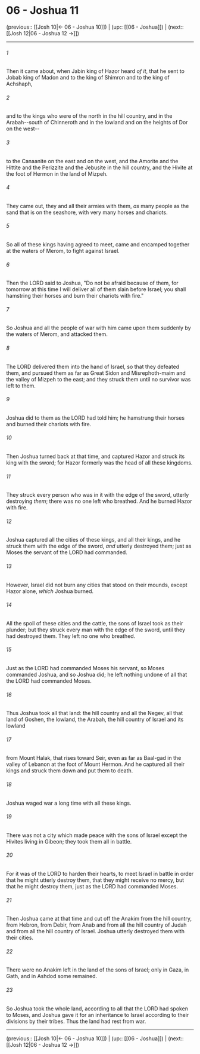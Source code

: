 # 06 - Joshua 11

(previous:: [[Josh 10|← 06 - Joshua 10]]) | (up:: [[06 - Joshua]]) | (next:: [[Josh 12|06 - Joshua 12 →]])

***


###### 1 
Then it came about, when Jabin king of Hazor heard _of it_, that he sent to Jobab king of Madon and to the king of Shimron and to the king of Achshaph, 

###### 2 
and to the kings who were of the north in the hill country, and in the Arabah--south of Chinneroth and in the lowland and on the heights of Dor on the west-- 

###### 3 
to the Canaanite on the east and on the west, and the Amorite and the Hittite and the Perizzite and the Jebusite in the hill country, and the Hivite at the foot of Hermon in the land of Mizpeh. 

###### 4 
They came out, they and all their armies with them, _as_ many people as the sand that is on the seashore, with very many horses and chariots. 

###### 5 
So all of these kings having agreed to meet, came and encamped together at the waters of Merom, to fight against Israel. 

###### 6 
Then the LORD said to Joshua, "Do not be afraid because of them, for tomorrow at this time I will deliver all of them slain before Israel; you shall hamstring their horses and burn their chariots with fire." 

###### 7 
So Joshua and all the people of war with him came upon them suddenly by the waters of Merom, and attacked them. 

###### 8 
The LORD delivered them into the hand of Israel, so that they defeated them, and pursued them as far as Great Sidon and Misrephoth-maim and the valley of Mizpeh to the east; and they struck them until no survivor was left to them. 

###### 9 
Joshua did to them as the LORD had told him; he hamstrung their horses and burned their chariots with fire. 

###### 10 
Then Joshua turned back at that time, and captured Hazor and struck its king with the sword; for Hazor formerly was the head of all these kingdoms. 

###### 11 
They struck every person who was in it with the edge of the sword, utterly destroying _them_; there was no one left who breathed. And he burned Hazor with fire. 

###### 12 
Joshua captured all the cities of these kings, and all their kings, and he struck them with the edge of the sword, _and_ utterly destroyed them; just as Moses the servant of the LORD had commanded. 

###### 13 
However, Israel did not burn any cities that stood on their mounds, except Hazor alone, _which_ Joshua burned. 

###### 14 
All the spoil of these cities and the cattle, the sons of Israel took as their plunder; but they struck every man with the edge of the sword, until they had destroyed them. They left no one who breathed. 

###### 15 
Just as the LORD had commanded Moses his servant, so Moses commanded Joshua, and so Joshua did; he left nothing undone of all that the LORD had commanded Moses. 

###### 16 
Thus Joshua took all that land: the hill country and all the Negev, all that land of Goshen, the lowland, the Arabah, the hill country of Israel and its lowland 

###### 17 
from Mount Halak, that rises toward Seir, even as far as Baal-gad in the valley of Lebanon at the foot of Mount Hermon. And he captured all their kings and struck them down and put them to death. 

###### 18 
Joshua waged war a long time with all these kings. 

###### 19 
There was not a city which made peace with the sons of Israel except the Hivites living in Gibeon; they took them all in battle. 

###### 20 
For it was of the LORD to harden their hearts, to meet Israel in battle in order that he might utterly destroy them, that they might receive no mercy, but that he might destroy them, just as the LORD had commanded Moses. 

###### 21 
Then Joshua came at that time and cut off the Anakim from the hill country, from Hebron, from Debir, from Anab and from all the hill country of Judah and from all the hill country of Israel. Joshua utterly destroyed them with their cities. 

###### 22 
There were no Anakim left in the land of the sons of Israel; only in Gaza, in Gath, and in Ashdod some remained. 

###### 23 
So Joshua took the whole land, according to all that the LORD had spoken to Moses, and Joshua gave it for an inheritance to Israel according to their divisions by their tribes. Thus the land had rest from war.

***

(previous:: [[Josh 10|← 06 - Joshua 10]]) | (up:: [[06 - Joshua]]) | (next:: [[Josh 12|06 - Joshua 12 →]])
